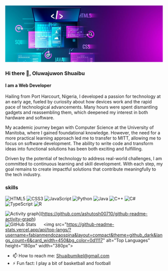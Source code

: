 ![I am a Web Developer](./assets/img/pic1.png)

### Hi there 👋, Oluwajuwon Shuaibu
#### I am a Web Developer

Hailing from Port Harcourt, Nigeria, I developed a passion for technology at an 
early age, fueled by curiosity about how devices work and the rapid pace of 
technological advancements. Many hours were spent dismantling gadgets and 
reassembling them, which deepened my interest in both hardware and software.

My academic journey began with Computer Science at the University of Manitoba, 
where I gained foundational knowledge. However, the need for a more practical 
learning approach led me to transfer to MITT, allowing me to focus on software 
development. The ability to write code and transform ideas into functional 
solutions has been both exciting and fulfilling.

Driven by the potential of technology to address real-world challenges, I am 
committed to continuous learning and skill development. With each step, my goal 
remains to create impactful solutions that contribute meaningfully to the tech 
industry.

### skills
![HTML5](https://img.shields.io/badge/HTML5-%23E34F26.svg?style=flat&logo=html5&logoColor=white)
![CSS3](https://img.shields.io/badge/CSS3-%231572B6.svg?style=flat&logo=css3&logoColor=white)
![JavaScript](https://img.shields.io/badge/JavaScript-%23F7DF1E.svg?style=flat&logo=javascript&logoColor=black)
![Python](https://img.shields.io/badge/Python-%233776AB.svg?style=flat&logo=python&logoColor=white)
![Java](https://img.shields.io/badge/Java-%23ED8B00.svg?style=flat&logo=java&logoColor=white)
![C++](https://img.shields.io/badge/C++-%2300599C.svg?style=flat&logo=c%2B%2B&logoColor=white)
![C#](https://img.shields.io/badge/C%23-%23239120.svg?style=flat&logo=c-sharp&logoColor=white)
![TypeScript](https://img.shields.io/badge/TypeScript-%23007ACC.svg?style=flat&logo=typescript&logoColor=white)
![R](https://img.shields.io/badge/R-%23276DC3.svg?style=flat&logo=r&logoColor=white)

![Activity graph](https://github-readme-activity-graph.vercel.app/graph?username=fabianmendozaospina&theme=github&hide_border=false&bg_color=0d1117&color=58a6ff)](https://github.com/ashutosh00710/github-readme-activity-graph)
<br>
<img src="https://github-readme-stats.vercel.app/api?username=fabianmendozaospina&show_icons=true&theme=github_dark&card_width=450&hide=contribs" alt="GitHub Stats" height="180px" width="380px">
&nbsp;&nbsp;&nbsp;&nbsp;
<img src="https://github-readme-stats.vercel.app/api/top-langs/?username=fabianmendozaospina&layout=compact&theme=github_dark&langs_count=6&card_width=450&bg_color=0d1117" alt="Top Languages" height="180px" width="380px">

- 📫 How to reach me: Shuaibumikel@gmail.com 
- ⚡ Fun fact: I play a bit of basketball and football 


